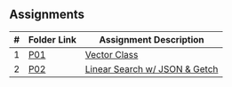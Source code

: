 ##  Assignments

|   #   | Folder Link                 | Assignment Description             |
| :---: | --------------------------- | ---------------------------------- |
|   1   | [P01](./02-P01/README.md)   | [Vector Class](./02-P01/README.md) |
|   2   | [P02](./PO2/README.md)      | [Linear Search w/ JSON & Getch](./PO2/README.md)  |





